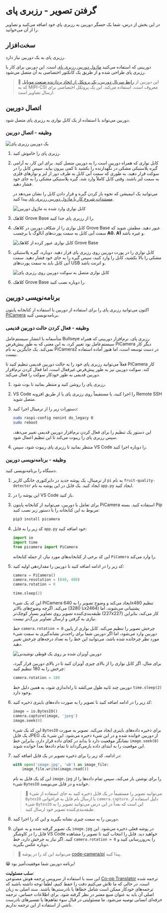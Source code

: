 <!--
CO_OP_TRANSLATOR_METADATA:
{
  "original_hash": "c677667095f6133eee418c7e53615d05",
  "translation_date": "2025-08-25T20:58:35+00:00",
  "source_file": "4-manufacturing/lessons/2-check-fruit-from-device/pi-camera.md",
  "language_code": "fa"
}
-->
# گرفتن تصویر - رزبری پای

در این بخش از درس، شما یک حسگر دوربین به رزبری پای خود اضافه می‌کنید و تصاویر را از آن می‌خوانید.

## سخت‌افزار

رزبری پای به یک دوربین نیاز دارد.

دوربینی که استفاده می‌کنید [ماژول دوربین رزبری پای](https://www.raspberrypi.org/products/camera-module-v2/) است. این دوربین برای کار با رزبری پای طراحی شده و از طریق یک کانکتور اختصاصی به آن متصل می‌شود.

> 💁 این دوربین از [رابط سریال دوربین، یک پروتکل از اتحاد پردازنده صنعت موبایل](https://wikipedia.org/wiki/Camera_Serial_Interface) که به MIPI-CSI معروف است، استفاده می‌کند. این یک پروتکل اختصاصی برای ارسال تصاویر است.

## اتصال دوربین

دوربین می‌تواند با استفاده از یک کابل نواری به رزبری پای متصل شود.

### وظیفه - اتصال دوربین

![یک دوربین رزبری پای](../../../../../translated_images/pi-camera-module.4278753c31bd6e757aa2b858be97d72049f71616278cefe4fb5abb485b40a078.fa.png)

1. رزبری پای را خاموش کنید.

1. کابل نواری که همراه دوربین است را به دوربین متصل کنید. برای این کار، به آرامی گیره پلاستیکی مشکی در نگهدارنده را بکشید تا کمی بیرون بیاید، سپس کابل را در سوکت قرار دهید، به طوری که سمت آبی کابل به طرف دور از لنز و نوارهای فلزی به سمت لنز باشند. وقتی کابل کاملاً وارد شد، گیره پلاستیکی مشکی را به جای خود فشار دهید.

    می‌توانید یک انیمیشن که نحوه باز کردن گیره و قرار دادن کابل را نشان می‌دهد در [مستندات شروع کار با ماژول دوربین رزبری پای](https://projects.raspberrypi.org/en/projects/getting-started-with-picamera/2) پیدا کنید.

    ![کابل نواری وارد شده به ماژول دوربین](../../../../../translated_images/pi-camera-ribbon-cable.0bf82acd251611c21ac616f082849413e2b322a261d0e4f8fec344248083b07e.fa.png)

1. کلاهک Grove Base را از رزبری پای جدا کنید.

1. کابل نواری را از شکاف دوربین در کلاهک Grove Base عبور دهید. مطمئن شوید که سمت آبی کابل به سمت پورت‌های آنالوگ با برچسب **A0**، **A1** و غیره باشد.

    ![کابل نواری عبور کرده از کلاهک Grove Base](../../../../../translated_images/grove-base-hat-ribbon-cable.501fed202fcf73b11b2b68f6d246189f7d15d3e4423c572ddee79d77b4632b47.fa.png)

1. کابل نواری را در پورت دوربین روی رزبری پای قرار دهید. دوباره، گیره پلاستیکی مشکی را بالا بکشید، کابل را وارد کنید، سپس گیره را به جای خود فشار دهید. سمت آبی کابل باید به سمت پورت‌های USB و اترنت باشد.

    ![کابل نواری متصل به سوکت دوربین روی رزبری پای](../../../../../translated_images/pi-camera-socket-ribbon-cable.a18309920b11800911082ed7aa6fb28e6d9be3a022e4079ff990016cae3fca10.fa.png)

1. کلاهک Grove Base را دوباره نصب کنید.

## برنامه‌نویسی دوربین

اکنون می‌توانید رزبری پای را برای استفاده از دوربین با استفاده از کتابخانه پایتون [PiCamera](https://pypi.org/project/picamera/) برنامه‌نویسی کنید.

### وظیفه - فعال کردن حالت دوربین قدیمی

متأسفانه با انتشار سیستم‌عامل Bullseye رزبری پای، نرم‌افزار دوربینی که همراه سیستم‌عامل بود تغییر کرد، به این معنی که به طور پیش‌فرض PiCamera دیگر کار نمی‌کند. یک جایگزین به نام PiCamera2 در دست توسعه است، اما هنوز آماده استفاده نیست.

فعلاً می‌توانید رزبری پای خود را به حالت دوربین قدیمی تنظیم کنید تا PiCamera کار کند. سوکت دوربین نیز به طور پیش‌فرض غیرفعال است، اما فعال کردن نرم‌افزار دوربین قدیمی به طور خودکار سوکت را فعال می‌کند.

1. رزبری پای را روشن کنید و منتظر بمانید تا بوت شود.

1. VS Code را اجرا کنید، یا مستقیماً روی رزبری پای یا از طریق افزونه Remote SSH متصل شوید.

1. دستورات زیر را از ترمینال اجرا کنید:

    ```sh
    sudo raspi-config nonint do_legacy 0
    sudo reboot
    ```

    این دستور یک تنظیم را برای فعال کردن نرم‌افزار دوربین قدیمی تغییر می‌دهد، سپس رزبری پای را ریبوت می‌کند تا این تنظیم اعمال شود.

1. منتظر بمانید تا رزبری پای ریبوت شود، سپس VS Code را دوباره اجرا کنید.

### وظیفه - برنامه‌نویسی دوربین

دستگاه را برنامه‌نویسی کنید.

1. از ترمینال، یک پوشه جدید در دایرکتوری خانگی کاربر `pi` به نام `fruit-quality-detector` ایجاد کنید. یک فایل در این پوشه به نام `app.py` ایجاد کنید.

1. این پوشه را در VS Code باز کنید.

1. برای تعامل با دوربین، می‌توانید از کتابخانه پایتون PiCamera استفاده کنید. بسته Pip مربوط به این کتابخانه را با دستور زیر نصب کنید:

    ```sh
    pip3 install picamera
    ```

1. کد زیر را به فایل `app.py` خود اضافه کنید:

    ```python
    import io
    import time
    from picamera import PiCamera
    ```

    این کد برخی از کتابخانه‌های مورد نیاز، از جمله کتابخانه `PiCamera` را وارد می‌کند.

1. کد زیر را در ادامه اضافه کنید تا دوربین را مقداردهی اولیه کنید:

    ```python
    camera = PiCamera()
    camera.resolution = (640, 480)
    camera.rotation = 0
    
    time.sleep(2)
    ```

    این کد یک شیء PiCamera ایجاد می‌کند و وضوح تصویر را به 640x480 تنظیم می‌کند. اگرچه وضوح‌های بالاتر (تا 3280x2464) پشتیبانی می‌شوند، اما طبقه‌بندی‌کننده تصویر روی تصاویر بسیار کوچک‌تر (227x227) کار می‌کند، بنابراین نیازی به گرفتن و ارسال تصاویر بزرگ‌تر نیست.

    خط `camera.rotation = 0` چرخش تصویر را تنظیم می‌کند. کابل نواری از پایین دوربین وارد می‌شود، اما اگر دوربین شما برای راحت‌تر نشانه‌گیری به سمت شیء مورد نظر چرخانده شده باشد، می‌توانید این خط را به تعداد درجه‌های چرخش تغییر دهید.

    ![دوربین آویزان شده بر روی یک قوطی نوشیدنی](../../../../../translated_images/pi-camera-upside-down.5376961ba31459883362124152ad6b823d5ac5fc14e85f317e22903bd681c2b6.fa.png)

    برای مثال، اگر کابل نواری را از بالای چیزی آویزان کنید تا در بالای دوربین قرار گیرد، چرخش را به 180 تنظیم کنید:

    ```python
    camera.rotation = 180
    ```

    دوربین چند ثانیه طول می‌کشد تا راه‌اندازی شود، به همین دلیل خط `time.sleep(2)` وجود دارد.

1. کد زیر را در ادامه اضافه کنید تا تصویر را به صورت داده‌های باینری ذخیره کنید:

    ```python
    image = io.BytesIO()
    camera.capture(image, 'jpeg')
    image.seek(0)
    ```

    این کد یک شیء `BytesIO` برای ذخیره داده‌های باینری ایجاد می‌کند. تصویر به صورت یک فایل JPEG از دوربین خوانده شده و در این شیء ذخیره می‌شود. این شیء یک نشانگر موقعیت دارد تا بداند در کجای داده قرار دارد، بنابراین خط `image.seek(0)` این موقعیت را به ابتدای داده بازمی‌گرداند تا تمام داده‌ها بعداً خوانده شوند.

1. در ادامه، کد زیر را برای ذخیره تصویر در یک فایل اضافه کنید:

    ```python
    with open('image.jpg', 'wb') as image_file:
        image_file.write(image.read())
    ```

    این کد یک فایل به نام `image.jpg` را برای نوشتن باز می‌کند، سپس تمام داده‌ها را از شیء `BytesIO` خوانده و در فایل می‌نویسد.

    > 💁 می‌توانید تصویر را مستقیماً در یک فایل ذخیره کنید به جای استفاده از شیء `BytesIO` با ارسال نام فایل به فراخوانی `camera.capture`. دلیل استفاده از شیء `BytesIO` این است که بعداً در این درس می‌توانید تصویر را به طبقه‌بندی‌کننده تصویر خود ارسال کنید.

1. دوربین را به سمت چیزی نشانه بگیرید و این کد را اجرا کنید.

1. یک تصویر گرفته شده و به عنوان `image.jpg` در پوشه فعلی ذخیره می‌شود. این فایل را در کاوشگر VS Code خواهید دید. فایل را انتخاب کنید تا تصویر را مشاهده کنید. اگر نیاز به چرخش دارد، خط `camera.rotation = 0` را به‌روزرسانی کنید و دوباره عکس بگیرید.

> 💁 می‌توانید این کد را در پوشه [code-camera/pi](../../../../../4-manufacturing/lessons/2-check-fruit-from-device/code-camera/pi) پیدا کنید.

😀 برنامه دوربین شما موفقیت‌آمیز بود!

**سلب مسئولیت**:  
این سند با استفاده از سرویس ترجمه هوش مصنوعی [Co-op Translator](https://github.com/Azure/co-op-translator) ترجمه شده است. در حالی که ما تلاش می‌کنیم دقت را حفظ کنیم، لطفاً توجه داشته باشید که ترجمه‌های خودکار ممکن است شامل خطاها یا نادرستی‌ها باشند. سند اصلی به زبان اصلی آن باید به عنوان منبع معتبر در نظر گرفته شود. برای اطلاعات حساس، ترجمه حرفه‌ای انسانی توصیه می‌شود. ما مسئولیتی در قبال سوء تفاهم‌ها یا تفسیرهای نادرست ناشی از استفاده از این ترجمه نداریم.